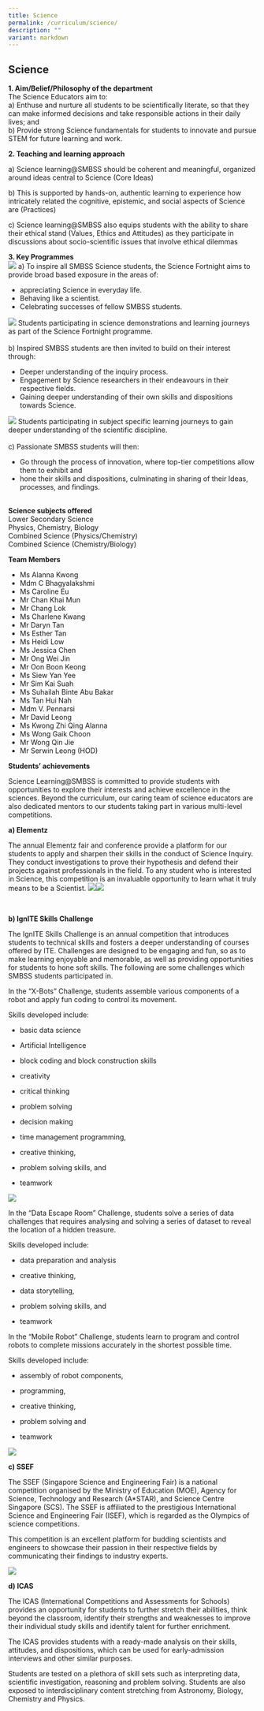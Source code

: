 ```yaml
---
title: Science
permalink: /curriculum/science/
description: ""
variant: markdown
---
```

## Science


**1. Aim/Belief/Philosophy of the department**
<br>The Science Educators aim to:<br>
a) Enthuse and nurture all students to be scientifically literate, so that they can make informed decisions and take responsible actions in their daily lives; and<br>
b) Provide strong Science fundamentals for students to innovate and pursue STEM for future learning and work.


**2. Teaching and learning approach**  

a) Science learning@SMBSS should be coherent and meaningful, organized around ideas central to Science (Core Ideas)
    
b)  This is supported by hands-on, authentic learning to experience how intricately related the cognitive, epistemic, and social aspects of Science are (Practices)
    
c)  Science learning@SMBSS also equips students with the ability to share their ethical stand (Values, Ethics and Attitudes) as they participate in discussions about socio-scientific issues that involve ethical dilemmas
  

**3. Key Programmes**  
![](/images/KeyProg.jpg)
a) To inspire all SMBSS Science students, the Science Fortnight aims to provide broad based exposure in the areas of:<br>
* appreciating Science in everyday life.<br>
* Behaving like a scientist.<br>
* Celebrating successes of fellow SMBSS students.

![](/images/Keyprog2.jpg)
Students participating in science demonstrations and learning journeys as part of the Science Fortnight programme. <br><br>
b) Inspired SMBSS students are then invited to build on their interest through:<br>
* Deeper understanding of the inquiry process. <br>
* Engagement by Science researchers in their endeavours in their respective fields. <br> 
* Gaining deeper understanding of their own skills and dispositions towards Science.  

![](/images/KeyProg3.jpg)
Students participating in subject specific learning journeys to gain deeper understanding of the scientific discipline. <br><br>
c) Passionate SMBSS students will then:<br>
* Go through the process of innovation, where top-tier competitions allow them to exhibit and
* hone their skills and dispositions, culminating in sharing of their Ideas, processes, and findings. 
<br><br>

**Science subjects offered**
<br>
Lower Secondary Science<br>
Physics, Chemistry, Biology<br>
Combined Science (Physics/Chemistry)<br>
Combined Science (Chemistry/Biology)<br>


**Team Members**

* Ms Alanna Kwong
* Mdm C Bhagyalakshmi
* Ms Caroline Eu
* Mr Chan Khai Mun
* Mr Chang Lok
* Ms Charlene Kwang
* Mr Daryn Tan
* Ms Esther Tan
* Ms Heidi Low
* Ms Jessica Chen
* Mr Ong Wei Jin
* Mr Oon Boon Keong
* Ms Siew Yan Yee
* Mr Sim Kai Suah
* Ms Suhailah Binte Abu Bakar
* Ms Tan Hui Nah
* Mdm V. Pennarsi
* Mr David Leong
* Ms Kwong Zhi Qing Alanna
* Ms Wong Gaik Choon
* Mr Wong Qin Jie
* Mr Serwin Leong (HOD)



**Students’ achievements**
    

Science Learning@SMBSS is committed to provide students with opportunities to explore their interests and achieve excellence in the sciences. Beyond the curriculum, our caring team of science educators are also dedicated mentors to our students taking part in various multi-level competitions.



**a) Elementz**
    

The annual Elementz fair and conference provide a platform for our students to apply and sharpen their skills in the conduct of Science Inquiry. They conduct investigations to prove their hypothesis and defend their projects against professionals in the field. To any student who is interested in Science, this competition is an invaluable opportunity to learn what it truly means to be a Scientist.
![](/images/Elementz.jpg)![](/images/Elementz2.jpg)

<br>

**b) IgnITE Skills Challenge**
    

The IgnITE Skills Challenge is an annual competition that introduces students to technical skills and fosters a deeper understanding of courses offered by ITE. Challenges are designed to be engaging and fun, so as to make learning enjoyable and memorable, as well as providing opportunities for students to hone soft skills. The following are some challenges which SMBSS students participated in.



In the “X-Bots” Challenge, students assemble various components of a robot and apply fun coding to control its movement.&nbsp;

  

Skills developed include:

*   basic data science
    
*   Artificial Intelligence
    
*   block coding and block construction skills
    
*   creativity
    
*   critical thinking
    
*   problem solving
    
*   decision making
    
*   time management programming,&nbsp;
    
*   creative thinking,&nbsp;
    
*   problem solving skills, and&nbsp;
    
*   teamwork
    
![](/images/Data_escape1.jpg)


In the “Data Escape Room” Challenge, students solve a series of data challenges that requires analysing and solving a series of dataset to reveal the location of a hidden treasure.

  

Skills developed include:

*   data preparation and analysis
    
*   creative thinking,
    
*   data storytelling,
    
*   problem solving skills, and&nbsp;
    
*   teamwork
    


In the “Mobile Robot” Challenge, students learn to program and control robots to complete missions accurately in the shortest possible time.

  

Skills developed include:

*   assembly of robot components,
    
*   programming,
    
*   creative thinking,
    
*   problem solving and&nbsp;
    
*   teamwork
    
![](/images/Mobile_robot.jpg)

**c) SSEF**
 
The SSEF (Singapore Science and Engineering Fair) is a national competition organised by the Ministry of Education (MOE), Agency for Science, Technology and Research (A\*STAR), and Science Centre Singapore (SCS). The SSEF is affiliated to the prestigious International Science and Engineering Fair (ISEF), which is regarded as the Olympics of science competitions.

 
This competition is an excellent platform for budding scientists and engineers to showcase their passion in their respective fields by communicating their findings to industry experts.

![](/images/SSEF.jpg)

**d)  ICAS**
    

The ICAS (International Competitions and Assessments for Schools) provides an opportunity for students to further stretch their abilities, think beyond the classroom, identify their strengths and weaknesses to improve their individual study skills and identify talent for further enrichment.&nbsp;
 

The ICAS provides students with a ready-made analysis on their skills, attitudes, and dispositions, which can be used for early-admission interviews and other similar purposes.


Students are tested on a plethora of skill sets such as interpreting data, scientific investigation, reasoning and problem solving. Students are also exposed to interdisciplinary content stretching from Astronomy, Biology, Chemistry and Physics.

